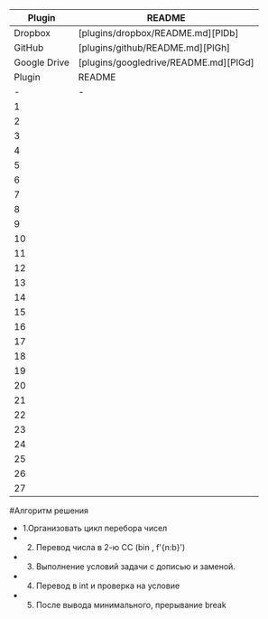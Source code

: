 | Plugin | README |
| ------ | ------ |
| Dropbox | [plugins/dropbox/README.md][PlDb] |
| GitHub | [plugins/github/README.md][PlGh] |
| Google Drive | [plugins/googledrive/README.md][PlGd] |
| Plugin | README |
| - | - |
|1 | |
|2| |
|3 | |
|4 | |
|5 | |
|6 | |
|7 | |
|8 | |
|9 | |
|10 | |
|11 | |
|12 | |
|13 | |
|14 | |
|15 | |
|16 | |
|17 | |
|18 | |
|19 | |
|20 | |
|21 | |
|22 | |
|23 | |
|24 | |
|25 | |
|26 | |
|27 | |

#Алгоритм решения
- 1.Организовать цикл перебора чисел
- 2. Перевод числа в 2-ю СС (bin , f'{n:b}')
- 3. Выполнение условий задачи с дописью и заменой.
- 4. Перевод в int и проверка на условие
- 5. После вывода минимального, прерывание break
